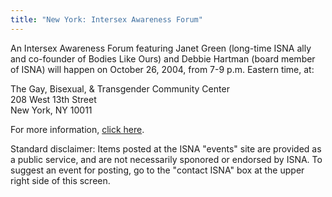 ```yaml
---
title: "New York: Intersex Awareness Forum"
---
```


An Intersex Awareness Forum featuring Janet Green (long-time ISNA ally and co-founder of Bodies Like Ours) and Debbie Hartman (board member of ISNA) will happen on October 26, 2004, from 7-9 p.m. Eastern time, at:  
  
The Gay, Bisexual, & Transgender Community Center  
208 West 13th Street  
New York, NY 10011  
  
For more information, [click here][1].  
  
Standard disclaimer: Items posted at the ISNA "events" site are provided as a public service, and are not necessarily sponored or endorsed by ISNA. To suggest an event for posting, go to the "contact ISNA" box at the upper right side of this screen.

 [1]: http://www.gaycenter.org